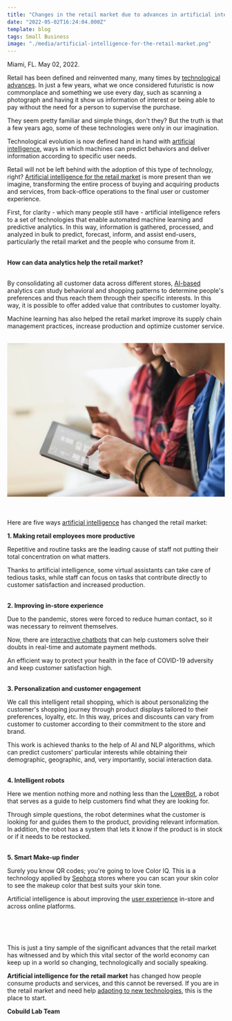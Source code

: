 ```yaml
---
title: "Changes in the retail market due to advances in artificial intelligence"
date: "2022-05-02T16:24:04.000Z"
template: blog
tags: Small Business
image: "./media/artificial-intelligence-for-the-retail-market.png"
---
```


Miami, FL. May 02, 2022.

Retail has been defined and reinvented many, many times by <a target="_blank" href="https://www.cobuildlab.com/blog/retail-industry-a-non-contact-experience-due-to-the-pandemic/">   technological advances</a>. In just a few years, what we once considered futuristic is now commonplace and something we use every day, such as scanning a photograph and having it show us information of interest or being able to pay without the need for a person to supervise the purchase. 

They seem pretty familiar and simple things, don't they? But the truth is that a few years ago, some of these technologies were only in our imagination. 

Technological evolution is now defined hand in hand with <a target="_blank" href="https://www.cobuildlab.com/services/artificial-intelligence-development">   artificial intelligence</a>, ways in which machines can predict behaviors and deliver information according to specific user needs.

Retail will not be left behind with the adoption of this type of technology, right? <a target="_blank" href="https://www.cobuildlab.com/blog/types-of-retail-software-solutions/">   Artificial intelligence for the retail market</a> is more present than we imagine, transforming the entire process of buying and acquiring products and services, from back-office operations to the final user or customer experience. 

First, for clarity - which many people still have - artificial intelligence refers to a set of technologies that enable automated machine learning and predictive analytics. In this way, information is gathered, processed, and analyzed in bulk to predict, forecast, inform, and assist end-users, particularly the retail market and the people who consume from it. <Br></Br>

<b><title-2 align="centered">How can data analytics help the retail market?</title-2></b> <Br></Br>

By consolidating all customer data across different stores, <a target="_blank" href="https://www.cobuildlab.com/blog/artificial-intelligence-for-retail-stores-2022/">   AI-based</a> analytics can study behavioral and shopping patterns to determine people's preferences and thus reach them through their specific interests. In this way, it is possible to offer added value that contributes to customer loyalty.

Machine learning has also helped the retail market improve its supply chain management practices, increase production and optimize customer service. <Br></Br>

<center>
<img src="./media/retail-market-technology.png">
</center> <Br></Br>

Here are five ways <a target="_blank" href="https://www.cobuildlab.com/blog/benefits-of-artificial-intelligence-in-the-logistics-and-supply-chain-process-of-retail-companies/">   artificial intelligence</a> has changed the retail market:

<b><title-3>1. Making retail employees more productive</title-3></b>

Repetitive and routine tasks are the leading cause of staff not putting their total concentration on what matters.

Thanks to artificial intelligence, some virtual assistants can take care of tedious tasks, while staff can focus on tasks that contribute directly to customer satisfaction and increased production. <Br></Br>

<b><title-3>2. Improving in-store experience</title-3></b>

Due to the pandemic, stores were forced to reduce human contact, so it was necessary to reinvent themselves.

Now, there are <a target="_blank" href="https://www.cobuildlab.com/blog/artificial-intelligence-chatbots-how-do-they-work-and-how-they-benefit-your-business/">   interactive chatbots</a> that can help customers solve their doubts in real-time and automate payment methods.

An efficient way to protect your health in the face of COVID-19 adversity and keep customer satisfaction high. <Br></Br>

<b><title-3>3. Personalization and customer engagement</title-3></b>

We call this intelligent retail shopping, which is about personalizing the customer's shopping journey through product displays tailored to their preferences, loyalty, etc. In this way, prices and discounts can vary from customer to customer according to their commitment to the store and brand.

This work is achieved thanks to the help of AI and NLP algorithms, which can predict customers' particular interests while obtaining their demographic, geographic, and, very importantly, social interaction data. <Br></Br>

<b><title-3>4. Intelligent robots</title-3></b>

Here we mention nothing more and nothing less than the <a target="_blank" href="https://www.lowesinnovationlabs.com/projects/lowebot">   LoweBot</a>, a robot that serves as a guide to help customers find what they are looking for. 

Through simple questions, the robot determines what the customer is looking for and guides them to the product, providing relevant information. In addition, the robot has a system that lets it know if the product is in stock or if it needs to be restocked. <Br></Br>

<b><title-3>5. Smart Make-up finder</title-3></b>

Surely you know QR codes; you're going to love Color IQ. This is a technology applied by <a target="_blank" href="https://www.sephora.com/">   Sephora</a> stores where you can scan your skin color to see the makeup color that best suits your skin tone.

Artificial intelligence is about improving the [user experience](https://www.encora.com/services/user-interface-user-experience-ui-ux-) in-store and across online platforms. <Br></Br>

<youtube-video id="https://www.youtube.com/watch?v=jEHDtlbb-f0"></youtube-video> <Br></Br>

This is just a tiny sample of the significant advances that the retail market has witnessed and by which this vital sector of the world economy can keep up in a world so changing, technologically and socially speaking. 

<b>Artificial intelligence for the retail market</b> has changed how people consume products and services, and this cannot be reversed. If you are in the retail market and need help <a target="_blank" href="https://www.cobuildlab.com/services/">   adapting to new technologies</a>, this is the place to start. 

<b><title-3>Cobuild Lab Team</title-3></b>
